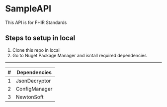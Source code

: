 # SampleAPI
This API is for FHIR Standards

## Steps to setup in local
1. Clone this repo in local
2. Go to Nuget Package Manager and isntall required dependencies
<hr>

| # | Dependencies|
|---|-------------|
| 1 | JsonDecryptor|
| 2 | ConfigManager |
| 3 | NewtonSoft |

</Table>
